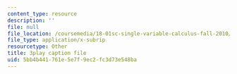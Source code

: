 ```yaml
---
content_type: resource
description: ''
file: null
file_location: /coursemedia/18-01sc-single-variable-calculus-fall-2010/5bb4b441761e5e7f9ec2fc3d73e548ba_RiRQDZjYkzo.vtt
file_type: application/x-subrip
resourcetype: Other
title: 3play caption file
uid: 5bb4b441-761e-5e7f-9ec2-fc3d73e548ba
---
```

